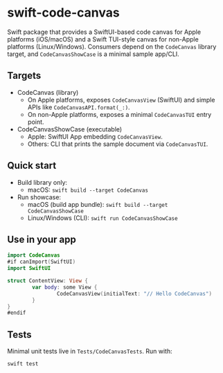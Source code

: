 # swift-code-canvas

Swift package that provides a SwiftUI-based code canvas for Apple platforms (iOS/macOS) and a Swift TUI-style canvas for non-Apple platforms (Linux/Windows). Consumers depend on the `CodeCanvas` library target, and `CodeCanvasShowCase` is a minimal sample app/CLI.

## Targets
- CodeCanvas (library)
	- On Apple platforms, exposes `CodeCanvasView` (SwiftUI) and simple APIs like `CodeCanvasAPI.format(_:)`.
	- On non-Apple platforms, exposes a minimal `CodeCanvasTUI` entry point.
- CodeCanvasShowCase (executable)
	- Apple: SwiftUI App embedding `CodeCanvasView`.
	- Others: CLI that prints the sample document via `CodeCanvasTUI`.

## Quick start
- Build library only:
	- macOS: `swift build --target CodeCanvas`
- Run showcase:
	- macOS (build app bundle): `swift build --target CodeCanvasShowCase`
	- Linux/Windows (CLI): `swift run CodeCanvasShowCase`

## Use in your app
```swift
import CodeCanvas
#if canImport(SwiftUI)
import SwiftUI

struct ContentView: View {
		var body: some View {
				CodeCanvasView(initialText: "// Hello CodeCanvas")
		}
}
#endif
```

## Tests
Minimal unit tests live in `Tests/CodeCanvasTests`. Run with:
```
swift test
```
